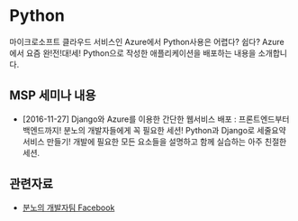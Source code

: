 # Python
마이크로소프트 클라우드 서비스인 Azure에서 Python사용은 어렵다? 쉽다? Azure 에서 요즘 완!전!대!세! Python으로 작성한 애플리케이션을 배포하는 내용을 소개합니다. 

## MSP 세미나 내용
* [2016-11-27] Django와 Azure를 이용한 간단한 웹서비스 배포 : 프론트엔드부터 백엔드까지! 분노의 개발자들에게 꼭 필요한 세션! Python과 Django로 세줄요약 서비스 만들기! 개발에 필요한 모든 요소들을 설명하고 함께 실습하는 아주 친절한 세션.   

## 관련자료 
* [분노의 개발자팀 Facebook](https://www.facebook.com/mspdjango2016/?fref=ts)

